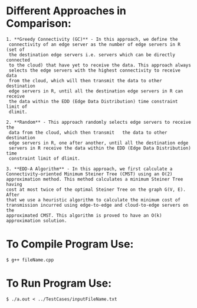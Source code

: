 # Different Approaches in Comparison:
	1. **Greedy Connectivity (GC)** - In this approach, we define the
	 connectivity of an edge server as the number of edge servers in R (set of
	 the destination edge servers i.e. servers which can be directly connected
	 to the cloud) that have yet to receive the data. This approach always
	 selects the edge servers with the highest connectivity to receive data
	 from the cloud, which will then transmit the data to other destination
	 edge servers in R, until all the destination edge servers in R can receive
	 the data within the EDD (Edge Data Distribution) time constraint limit of
	 dlimit.

	2. **Random** - This approach randomly selects edge servers	to receive the
	 data from the cloud, which then transmit	the data to other destination 
	 edge servers in R, one after another, until all the destination edge 
	 servers in R receive the data within the EDD (Edge Data Distribution) time
	 constraint limit of dlimit.

	3. **EDD-A Algorithm** - In this approach, we first calculate a 
	Connectivity-oriented Minimum Steiner Tree (CMST) using an O(2) 
	approximation method. This method calculates a minimum Steiner Tree having 
	cost at most twice of the optimal Steiner Tree on the graph G(V, E). After
	that we use a heuristic algorithm to calculate the minimum cost of
	transmission incurred using edge-to-edge and cloud-to-edge servers on the
	approximated CMST. This algorithm is proved to have an O(k) 
	approximation solution.

# To Compile Program Use:
	$ g++ fileName.cpp

# To Run Program Use:
	$ ./a.out < ../TestCases/inputFileName.txt 

